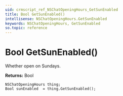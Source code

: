 ```yaml
---
uid: crmscript_ref_NSChatOpeningHours_GetSunEnabled
title: Bool GetSunEnabled()
intellisense: NSChatOpeningHours.GetSunEnabled
keywords: NSChatOpeningHours, GetSunEnabled
so.topic: reference
---
```


# Bool GetSunEnabled()

Whether open on Sundays.

**Returns:** Bool

```crmscript
NSChatOpeningHours thing;
Bool sunEnabled  = thing.GetSunEnabled();
```

